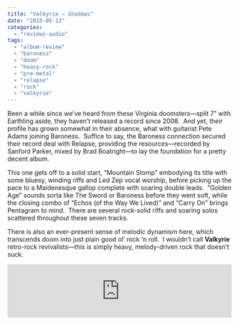 ```yaml
---
title: "Valkyrie – Shadows"
date: "2015-05-13"
categories: 
  - "reviews-audio"
tags: 
  - "album-review"
  - "baroness"
  - "doom"
  - "heavy-rock"
  - "pre-metal"
  - "relapse"
  - "rock"
  - "valkyrie"
---
```


Been a while since we’ve heard from these Virginia doomsters—split 7” with Earthling aside, they haven’t released a record since 2008.  And yet, their profile has grown somewhat in their absence, what with guitarist Pete Adams joining Baroness.  Suffice to say, the Baroness connection secured their record deal with Relapse, providing the resources—recorded by Sanford Parker, mixed by Brad Boatright—to lay the foundation for a pretty decent album.

This one gets off to a solid start, “Mountain Stomp” embodying its title with some bluesy, winding riffs and Led Zep vocal worship, before picking up the pace to a Maidenesque gallop complete with soaring double leads.  “Golden Age” sounds sorta like The Sword or Baroness before they went soft, while the closing combo of “Echos (of the Way We Lived)” and “Carry On” brings Pentagram to mind.  There are several rock-solid riffs and soaring solos scattered throughout these seven tracks.

There is also an ever-present sense of melodic dynamism here, which transcends doom into just plain good ol’ rock ‘n roll.  I wouldn’t call **Valkyrie** retro-rock revivalists—this is simply heavy, melody-driven rock that doesn’t suck.

<iframe style="border: 0; width: 100%; height: 120px;" src="https://bandcamp.com/EmbeddedPlayer/album=3843825575/size=large/bgcol=ffffff/linkcol=0687f5/tracklist=false/artwork=small/transparent=true/" width="300" height="150" seamless=""><a href="http://thevalkyrierides.bandcamp.com/album/shadows">Shadows by Valkyrie</a></iframe>
